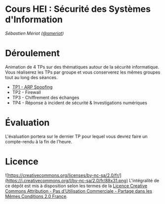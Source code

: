 # Cours HEI : Sécurité des Systèmes d'Information

_Sébastien Mériot ([@smeriot](https://twitter.com/smeriot))_


Déroulement
===========

Animation de 4 TPs sur des thématiques autour de la sécurité informatique.
Vous réaliserez les TPs par groupe et vous conserverez les mêmes groupes tout au long des séances.

* [TP1 - ARP Spoofing](TP1-MitM.md)
* TP2 - Firewall
* TP3 - Chiffrement des échanges
* TP4 - Réponse à incident de sécurité & Investigations numériques


Évaluation
==========

L'évaluation portera sur le dernier TP pour lequel vous devrez faire un compte-rendu à la fin de l'heure.

Licence
=======

![https://creativecommons.org/licenses/by-nc-sa/2.0/fr/](https://i.creativecommons.org/l/by-nc-sa/2.0/fr/88x31.png) L'intégralité de ce dépôt est mis à disposition selon les termes de la [Licence Creative Commons Attribution - Pas d’Utilisation Commerciale - Partage dans les Mêmes Conditions 2.0 France](https://creativecommons.org/licenses/by-nc-sa/2.0/fr/).
